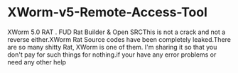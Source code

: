 # XWorm-v5-Remote-Access-Tool
XWorm 5.0 RAT . FUD Rat Builder &amp; Open SRCThis is not a crack and not a reverse either.XWorm Rat Source codes have been completely leaked.There are so many shitty Rat, XWorm is one of them. I'm sharing it so that you don't pay for such things for nothing.if your have any error problems or need any other help
